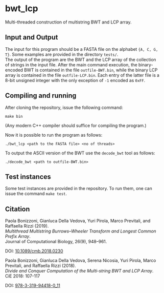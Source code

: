 # bwt_lcp

Multi-threaded construction of multistring BWT and LCP array.

## Input and Output

The input for this program should be a FASTA file on the alphabet `{A, C, G, T}`.
Some examples are provided in the directory `tests/`.  
The output of the program are the BWT and the LCP array of the collection of strings in the input file.
After the main command execution, the binary-encoded BWT is contained in the file `outfile-BWT.bin`,
while the binary LCP array is contained in the file `outfile-LCP.bin`.
Each entry of the latter file is a 8-bit unsigned integer with the only exception of `-1` encoded as `0xFF`.

## Compiling and running

After cloning the repository, issue the following command:

```
make bin
```

(Any modern C++ compiler should suffice for compiling the program.)

Now it is possible to run the program as follows:

```
./bwt_lcp <path to the FASTA file> <no of threads>
```

To output the ASCII version of the BWT use the `decode_bwt` tool as follows:

```
./decode_bwt <path to outfile-BWT.bin>
```


## Test instances

Some test instances are provided in the repository.
To run them, one can issue the command `make test`.

## Citation

Paola Bonizzoni, Gianluca Della Vedova, Yuri Pirola, Marco Previtali, and Raffaella Rizzi (2019).  
_Multithread Multistring Burrows–Wheeler Transform and Longest Common Prefix Array_.  
Journal of Computational Biology, 26(9), 948–961.  

DOI: [10.1089/cmb.2018.0230](https://doi.org/10.1089/cmb.2018.0230)

Paola Bonizzoni, Gianluca Della Vedova, Serena Nicosia, Yuri Pirola, Marco Previtali, and Raffaella Rizzi (2018).   
_Divide and Conquer Computation of the Multi-string BWT and LCP Array_.  
CiE 2018: 107-117

DOI: [978-3-319-94418-0_11](https://doi.org/10.1007/978-3-319-94418-0_11)
